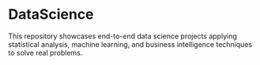 # DataScience
This repository showcases end-to-end data science projects applying statistical analysis, machine learning, and business intelligence techniques to solve real problems.
